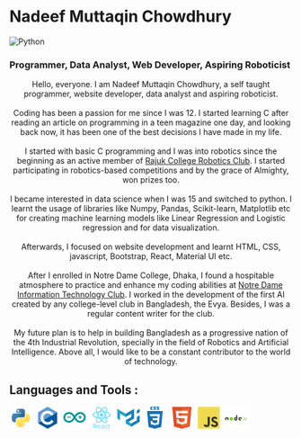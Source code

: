 

<!--
**NadeefChowdhury/NadeefChowdhury** is a ✨ _special_ ✨ repository because its `README.md` (this file) appears on your GitHub profile.

Here are some ideas to get you started:

Hello, everyone. I am Nadeef Muttaqin Chowdhury, a self taught programmer, website developer, data analyst and aspiring roboticist.
Coding has been a passion for me since I was 12. I started learning C after reading an article on programming in a teen magazine one day, and looking back now, it has been one of the best decisions I have made in my life.
I started with basic C programming and I was into robotics since the beginning. I started participating in competitions and by the grace of Almighty, won prizes too. I became interested in data science when I was 15 and switched to python. I learnt the usage of libraries like Numpy, Pandas, Scikit-learn, Matplotlib etc for creating machine learning models like Linear Regression and Logistic regression and for data visualization.
Afterwards, I focused on website development 

-->

# Nadeef Muttaqin Chowdhury
<img src="https://encrypted-tbn0.gstatic.com/images?q=tbn:ANd9GcRXqvPROF4Yh16lniIRR9r3sfZWAQnNIoGDRg&usqp=CAU"    alt='Python' style='width:80vw; height:40vw' />&nbsp;
### Programmer, Data Analyst, Web Developer, Aspiring Roboticist

<p align='center'>Hello, everyone. I am Nadeef Muttaqin Chowdhury, a self taught programmer, website developer, data analyst and aspiring roboticist.<br><br>Coding has been a passion for me since I was 12. I started learning C after reading an article on programming in a teen magazine one day, and looking back now, it has been one of the best decisions I have made in my life.<br><br>I started with basic C programming and I was into robotics since the beginning as an active member of <a href='https://www.facebook.com/rajuk.ric'>Rajuk College Robotics Club</a>. I started participating in robotics-based competitions and by the grace of Almighty, won prizes too.<br><br>I became interested in data science when I was 15 and switched to python. I learnt the usage of libraries like Numpy, Pandas, Scikit-learn, Matplotlib etc for creating machine learning models like Linear Regression and Logistic regression and for data visualization.<br><br>Afterwards, I focused on website development and learnt HTML, CSS, javascript, Bootstrap, React, Material UI etc.<br><br> After I enrolled in Notre Dame College, Dhaka, I found a hospitable atmosphere to practice and enhance my coding abilities at <a href='https://www.facebook.com/nditc.official/'>Notre Dame Information Technology Club</a>. I worked in the development of the first AI created by any college-level club in Bangladesh, the Evya. Besides, I was a regular content writer for the club.<br><br>My future plan is to help in building Bangladesh as a progressive nation of the 4th Industrial Revolution, specially in the field of Robotics and Artificial Intelligence. Above all, I would like to be a constant contributor to the world of technology.
</p>

## Languages and Tools :
<div>
  <img src="https://github.com/devicons/devicon/blob/master/icons/python/python-original.svg" title='Python' alt='Python' width="40" height="40"/>&nbsp;
  <img src="https://github.com/devicons/devicon/blob/master/icons/c/c-original.svg" title='C' alt='C' width="40" height="40"/>&nbsp;
  <img src="https://github.com/devicons/devicon/blob/master/icons/arduino/arduino-original.svg" title='Arduino' alt='Arduino' width="40" height="40"/>&nbsp;
  <img src="https://github.com/devicons/devicon/blob/master/icons/react/react-original-wordmark.svg" title="React" alt="React" width="40" height="40"/>&nbsp;
  <img src="https://github.com/devicons/devicon/blob/master/icons/materialui/materialui-original.svg" title="Material UI" alt="Material UI" width="40" height="40"/>&nbsp;
  <img src="https://github.com/devicons/devicon/blob/master/icons/css3/css3-plain-wordmark.svg"  title="CSS3" alt="CSS" width="40" height="40"/>&nbsp;
  <img src="https://github.com/devicons/devicon/blob/master/icons/html5/html5-original.svg" title="HTML5" alt="HTML" width="40" height="40"/>&nbsp;
  <img src="https://github.com/devicons/devicon/blob/master/icons/javascript/javascript-original.svg" title="JavaScript" alt="JavaScript" width="40" height="40"/>&nbsp;
  <img src="https://github.com/devicons/devicon/blob/master/icons/nodejs/nodejs-original-wordmark.svg" title="NodeJS" alt="NodeJS" width="40" height="40"/>&nbsp;
  
</div>
